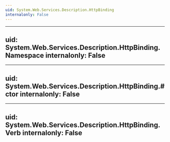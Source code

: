 ```yaml
---
uid: System.Web.Services.Description.HttpBinding
internalonly: False
---
```


---
uid: System.Web.Services.Description.HttpBinding.Namespace
internalonly: False
---

---
uid: System.Web.Services.Description.HttpBinding.#ctor
internalonly: False
---

---
uid: System.Web.Services.Description.HttpBinding.Verb
internalonly: False
---
